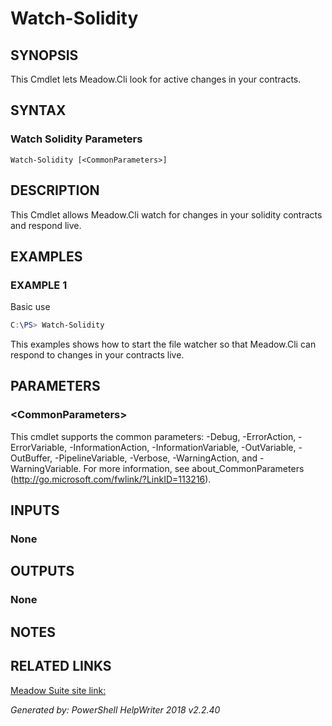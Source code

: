 ﻿# Watch-Solidity

## SYNOPSIS
This Cmdlet lets Meadow.Cli look for active changes in your contracts.

## SYNTAX

### Watch Solidity Parameters
```
Watch-Solidity [<CommonParameters>]
```

## DESCRIPTION
This Cmdlet allows Meadow.Cli watch for changes in your solidity contracts and respond live.

## EXAMPLES

### EXAMPLE 1
Basic use
```powershell
C:\PS> Watch-Solidity
```

This examples shows how to start the file watcher so that Meadow.Cli can respond to changes in your contracts live.

## PARAMETERS

### \<CommonParameters\>
This cmdlet supports the common parameters: -Debug, -ErrorAction, -ErrorVariable, -InformationAction, -InformationVariable, -OutVariable, -OutBuffer, -PipelineVariable, -Verbose, -WarningAction, and -WarningVariable. For more information, see about_CommonParameters (http://go.microsoft.com/fwlink/?LinkID=113216).

## INPUTS

### None


## OUTPUTS

### None


## NOTES

## RELATED LINKS

[Meadow Suite site link:](https://meadowsuite.com)


*Generated by: PowerShell HelpWriter 2018 v2.2.40*
